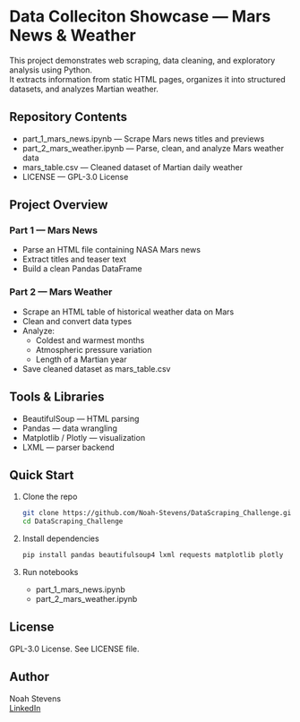 # Data Colleciton Showcase — Mars News & Weather  

This project demonstrates web scraping, data cleaning, and exploratory analysis using Python.  
It extracts information from static HTML pages, organizes it into structured datasets, and analyzes Martian weather.

## Repository Contents
- part_1_mars_news.ipynb — Scrape Mars news titles and previews
- part_2_mars_weather.ipynb — Parse, clean, and analyze Mars weather data
- mars_table.csv — Cleaned dataset of Martian daily weather
- LICENSE — GPL-3.0 License

## Project Overview
### Part 1 — Mars News
- Parse an HTML file containing NASA Mars news
- Extract titles and teaser text
- Build a clean Pandas DataFrame

### Part 2 — Mars Weather
- Scrape an HTML table of historical weather data on Mars
- Clean and convert data types
- Analyze:
  - Coldest and warmest months
  - Atmospheric pressure variation
  - Length of a Martian year
- Save cleaned dataset as mars_table.csv

## Tools & Libraries
- BeautifulSoup — HTML parsing
- Pandas — data wrangling
- Matplotlib / Plotly — visualization
- LXML — parser backend

## Quick Start
1. Clone the repo
   ```bash
   git clone https://github.com/Noah-Stevens/DataScraping_Challenge.git
   cd DataScraping_Challenge
   ```

2. Install dependencies
   ```bash
   pip install pandas beautifulsoup4 lxml requests matplotlib plotly
   ```

3. Run notebooks
   - part_1_mars_news.ipynb
   - part_2_mars_weather.ipynb

## License
GPL-3.0 License. See LICENSE file.

## Author
Noah Stevens  
[LinkedIn](https://www.linkedin.com/in/noah-stevens-2a47a3331/)

